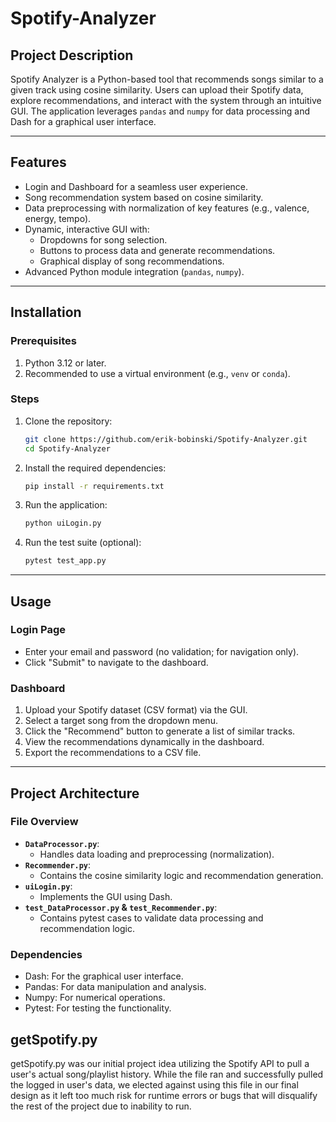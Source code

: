 # Spotify-Analyzer

## **Project Description**

Spotify Analyzer is a Python-based tool that recommends songs similar to a given track using cosine similarity. Users can upload their Spotify data, explore recommendations, and interact with the system through an intuitive GUI. The application leverages `pandas` and `numpy` for data processing and Dash for a graphical user interface.

---

## **Features**

- Login and Dashboard for a seamless user experience.
- Song recommendation system based on cosine similarity.
- Data preprocessing with normalization of key features (e.g., valence, energy, tempo).
- Dynamic, interactive GUI with:
  - Dropdowns for song selection.
  - Buttons to process data and generate recommendations.
  - Graphical display of song recommendations.
- Advanced Python module integration (`pandas`, `numpy`).

---

## **Installation**

### Prerequisites

1. Python 3.12 or later.
2. Recommended to use a virtual environment (e.g., `venv` or `conda`).

### Steps

1. Clone the repository:

   ```bash
   git clone https://github.com/erik-bobinski/Spotify-Analyzer.git
   cd Spotify-Analyzer
   ```

2. Install the required dependencies:

   ```bash
   pip install -r requirements.txt
   ```

3. Run the application:

   ```bash
   python uiLogin.py
   ```

4. Run the test suite (optional):

   ```bash
   pytest test_app.py
   ```

---

## **Usage**

### Login Page

- Enter your email and password (no validation; for navigation only).
- Click "Submit" to navigate to the dashboard.

### Dashboard

1. Upload your Spotify dataset (CSV format) via the GUI.
2. Select a target song from the dropdown menu.
3. Click the "Recommend" button to generate a list of similar tracks.
4. View the recommendations dynamically in the dashboard.
5. Export the recommendations to a CSV file.

---

## **Project Architecture**

### File Overview

- **`DataProcessor.py`**:
  - Handles data loading and preprocessing (normalization).
- **`Recommender.py`**:
  - Contains the cosine similarity logic and recommendation generation.
- **`uiLogin.py`**:
  - Implements the GUI using Dash.
- **`test_DataProcessor.py` & `test_Recommender.py`**:
  - Contains pytest cases to validate data processing and recommendation logic.

### Dependencies

- Dash: For the graphical user interface.
- Pandas: For data manipulation and analysis.
- Numpy: For numerical operations.
- Pytest: For testing the functionality.

## getSpotify.py

getSpotify.py was our initial project idea utilizing the Spotify API to pull a user's actual song/playlist history. While the file ran and successfully pulled the logged in user's data, we elected against using this file in our final design as it left too much risk for runtime errors or bugs that will disqualify the rest of the project due to inability to run.
